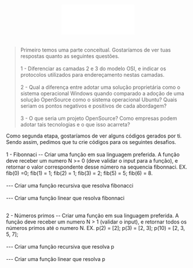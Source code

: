 <p align="center"><img width=200px  src="img/logo.svg"  /><br><br>

>Primeiro temos uma parte conceitual. Gostaríamos de ver tuas respostas quanto as seguintes questões.<br><br>
>1 - Diferenciar as camadas 2 e 3 do modelo OSI, e indicar os protocolos utilizados para endereçamento nestas camadas.<br><br>
>2 - Qual a diferença entre adotar uma solução proprietária como o sistema operacional Windows quando comparado a adoção de uma solução OpenSource como o sistema operacional Ubuntu? Quais seriam os pontos negativos e positivos de cada abordagem?<br><br>
>3 - O que seria um projeto OpenSource? Como empresas podem adotar tais tecnologias e o que isso acarreta?

Como segunda etapa, gostaríamos de ver alguns códigos gerados por ti. Sendo assim, pedimos que tu crie códigos para os seguintes desafios.<br><br>
1 - Fibonnaci
    -- Criar uma função em sua linguagem preferida. A função deve receber um numero N >= 0 (deve validar o input para a função), e retornar o valor correspondente desse número na sequencia fibonnaci. EX. fib(0) =0; fib(1) = 1; fib(2) = 1; fib(3) = 2; fib(5) = 5; fib(6) = 8.<br><br>
    --- Criar uma função recursiva que resolva fibonacci<br><br>
    --- Criar uma função linear que resolva fibonnaci<br><br>

2 - Números primos
    -- Criar uma função em sua linguagem preferida. A função deve receber um numero N > 1 (validar o input), e retornar todos os números primos até o numero N. EX. p(2) = [2]; p(3) = [2, 3]; p(10) = [2, 3, 5, 7];<br><br>
    --- Criar uma função recursiva que resolva p<br><br>
    --- Criar uma função linear que resolva p<br><br>